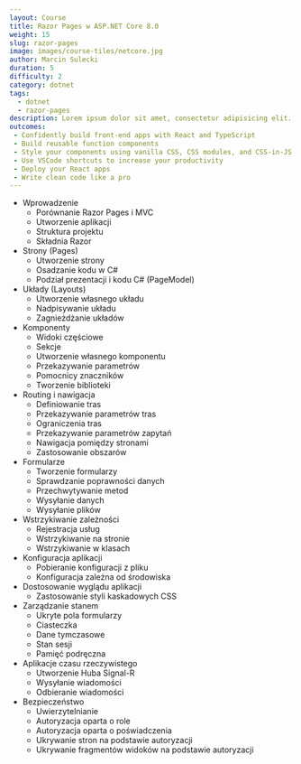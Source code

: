 ```yaml
---
layout: Course
title: Razor Pages w ASP.NET Core 8.0
weight: 15
slug: razor-pages
image: images/course-tiles/netcore.jpg
author: Marcin Sulecki
duration: 5
difficulty: 2
category: dotnet
tags:
  - dotnet
  - razor-pages
description: Lorem ipsum dolor sit amet, consectetur adipisicing elit. Animi odio rerum aliquam quos voluptatum accusantium suscipit, debitis tempore, assumenda soluta ad aliquid alias voluptates iste similique optio ipsam minima? Doloremque. Animi odio rerum aliquam quos voluptatum accusantium suscipit, debitis tempore dolor sit amet.
outcomes:
 - Confidently build front-end apps with React and TypeScript
 - Build reusable function components
 - Style your components using vanilla CSS, CSS modules, and CSS-in-JS
 - Use VSCode shortcuts to increase your productivity
 - Deploy your React apps
 - Write clean code like a pro
---
```



* Wprowadzenie
	* Porównanie Razor Pages i MVC
	* Utworzenie aplikacji
	* Struktura projektu
	* Składnia Razor
* Strony (Pages)
	* Utworzenie strony
	* Osadzanie kodu w C#
	* Podział prezentacji i kodu C# (PageModel)
* Układy (Layouts)
	* Utworzenie własnego układu
	* Nadpisywanie układu
	* Zagnieżdżanie układów	
* Komponenty 
	* Widoki częściowe
	* Sekcje
	* Utworzenie własnego komponentu
	* Przekazywanie parametrów
	* Pomocnicy znaczników
	* Tworzenie biblioteki 
* Routing i nawigacja
	* Definiowanie tras
	* Przekazywanie parametrów tras
	* Ograniczenia tras
	* Przekazywanie parametrów zapytań
	* Nawigacja pomiędzy stronami
	* Zastosowanie obszarów
* Formularze
	* Tworzenie formularzy
	* Sprawdzanie poprawności danych
	* Przechwytywanie metod
	* Wysyłanie danych
	* Wysyłanie plików
* Wstrzykiwanie zależności
	* Rejestracja usług
	* Wstrzykiwanie na stronie 
	* Wstrzykiwanie w klasach
* Konfiguracja aplikacji
	* Pobieranie konfiguracji z pliku
	* Konfiguracja zależna od środowiska
* Dostosowanie wyglądu aplikacji
	* Zastosowanie styli kaskadowych CSS
* Zarządzanie stanem
	* Ukryte pola formularzy
	* Ciasteczka
	* Dane tymczasowe
	* Stan sesji
	* Pamięć podręczna
* Aplikacje czasu rzeczywistego
	* Utworzenie Huba Signal-R
	* Wysyłanie wiadomości
	* Odbieranie wiadomości
* Bezpieczeństwo
	* Uwierzytelnianie
	* Autoryzacja oparta o role
 	* Autoryzacja oparta o poświadczenia
 	* Ukrywanie stron na podstawie autoryzacji
 	* Ukrywanie fragmentów widoków na podstawie autoryzacji
